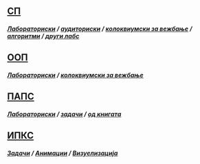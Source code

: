 ## [СП](https://github.com/krembanan4e/idk/tree/main/SP)
##### [Лабораториски](https://github.com/krembanan4e/Materijali-za-na-fakultet/tree/main/SP/labs) / [аудиториски](https://github.com/krembanan4e/Materijali-za-na-fakultet/tree/main/SP/auditoriski) / [колоквиумски за вежбање](https://github.com/krembanan4e/Materijali-za-na-fakultet/tree/main/SP/za%20vezhbanje) / [алгоритми](https://github.com/krembanan4e/Materijali-za-na-fakultet/tree/main/SP/random) / [други лабс](https://github.com/krembanan4e/Materijali-za-na-fakultet/tree/main/SP/dopolnitelni%20labs)
## [ООП](https://github.com/krembanan4e/idk/tree/main/OOP)
##### [Лабораториски](https://github.com/krembanan4e/Materijali-za-na-fakultet/tree/main/OOP/labs) / [колоквиумски за вежбање](https://github.com/krembanan4e/Materijali-za-na-fakultet/tree/main/OOP/kolokviumski)
## [ПАПС](https://github.com/krembanan4e/idk/tree/main/PAPS)
##### [Лабораториски](https://github.com/krembanan4e/Materijali-za-na-fakultet/tree/main/PAPS/labs) / [задачи](https://github.com/krembanan4e/Materijali-za-na-fakultet/tree/main/PAPS) /  [од книгата](https://github.com/krembanan4e/Materijali-za-na-fakultet/tree/main/PAPS/kniga) 
## [ИПКС](https://github.com/krembanan4e/idk/tree/main/IPKS)
##### [Задачи](https://github.com/krembanan4e/Materijali-za-na-fakultet/tree/main/IPKS/zadaci) / [Анимации](https://github.com/krembanan4e/Materijali-za-na-fakultet/tree/main/IPKS/animacii) / [Визуелизација](https://github.com/krembanan4e/Materijali-za-na-fakultet/tree/main/IPKS/vizuelizacija)
